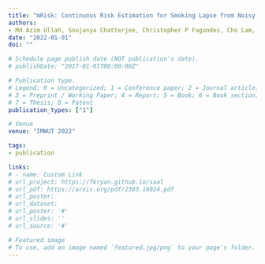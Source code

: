 ```yaml
---
title: "mRisk: Continuous Risk Estimation for Smoking Lapse from Noisy Sensor Data with Incomplete and Positive-Only Labels"
authors:
- Md Azim Ullah, Soujanya Chatterjee, Christopher P Fagundes, Cho Lam, Inbal Nahum-Shani, James M. Rehg, David W Wetter, Santosh Kumar
date: "2022-01-01"
doi: ""

# Schedule page publish date (NOT publication's date).
# publishDate: "2017-01-01T00:00:00Z"

# Publication type.
# Legend: 0 = Uncategorized; 1 = Conference paper; 2 = Journal article;
# 3 = Preprint / Working Paper; 4 = Report; 5 = Book; 6 = Book section;
# 7 = Thesis; 8 = Patent
publication_types: ["1"]

# Venue
venue: "IMWUT 2022"

tags:
- publication

links:
# - name: Custom Link
# url_project: https://fkryan.github.io/saal
# url_pdf: https://arxiv.org/pdf/2303.16024.pdf
# url_poster:
# url_dataset:
# url_poster: '#'
# url_slides: ''
# url_source: '#'

# Featured image
# To use, add an image named `featured.jpg/png` to your page's folder.
---
```


